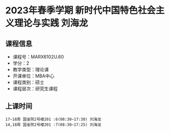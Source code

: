 # 2023年春季学期 新时代中国特色社会主义理论与实践 刘海龙






## 课程信息

- 课程号：MARX6102U.60
- 学分：2
- 教学类型：理论课
- 开课单位：MBA中心
- 课程类别：硕士
- 课程层次：研究生课程

## 上课时间

```
17~18周 国金院2号楼201 :6(08:30~17:30) 刘海龙
14,18周 国金院2号楼201 :7(08:30~17:25) 刘海龙
```

